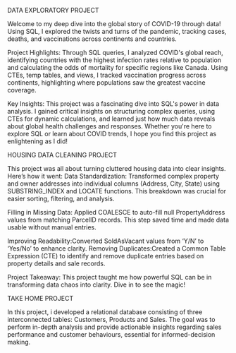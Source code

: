 DATA EXPLORATORY PROJECT

Welcome to my deep dive into the global story of COVID-19 through data! Using SQL, I explored the twists and turns of the pandemic, tracking cases, deaths, and vaccinations across continents and countries.

Project Highlights:
Through SQL queries, I analyzed COVID's global reach, identifying countries with the highest infection rates relative to population and calculating the odds of mortality for specific regions like Canada.
Using CTEs, temp tables, and views, I tracked vaccination progress across continents, highlighting where populations saw the greatest vaccine coverage.

Key Insights:
This project was a fascinating dive into SQL's power in data analysis. I gained critical insights on structuring complex queries, using CTEs for dynamic calculations, and learned just how much data reveals about global health challenges and responses.
Whether you're here to explore SQL or learn about COVID trends, I hope you find this project as enlightening as I did!

HOUSING DATA CLEANING PROJECT

This project was all about turning cluttered housing data into clear insights. Here’s how it went:
Data Standardization: Transformed complex property and owner addresses into individual columns (Address, City, State) using SUBSTRING_INDEX and LOCATE functions. This breakdown was crucial for easier sorting, filtering, and analysis.

Filling in Missing Data: Applied COALESCE to auto-fill null PropertyAddress values from matching ParcelID records. This step saved time and made data usable without manual entries.

Improving Readability:Converted SoldAsVacant values from ‘Y/N’ to ‘Yes/No’ to enhance clarity.
Removing Duplicates:Created a Common Table Expression (CTE) to identify and remove duplicate entries based on property details and sale records.

Project Takeaway: This project taught me how powerful SQL can be in transforming data chaos into clarity. Dive in to see the magic!

TAKE HOME PROJECT

In this project, i developed a relational database consisting of three interconnected tables: Customers, Products and Sales. The goal was to perform in-depth analysis and provide actionable insights regarding sales performance and customer behaviours, essential for informed-decision making.

